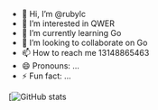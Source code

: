 - 👋 Hi, I’m @rubylc
- 👀 I’m interested in QWER
- 🌱 I’m currently learning Go
- 💞️ I’m looking to collaborate on Go
- 📫 How to reach me 13148865463
- 😄 Pronouns: ...
- ⚡ Fun fact: ...

<!---
rubylc/rubylc is a ✨ special ✨ repository because its `README.md` (this file) appears on your GitHub profile.
You can click the Preview link to take a look at your changes.
--->

[![GitHub stats](https://github-readme-stats.vercel.app/api?username=rubylc)
